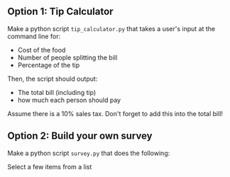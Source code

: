 


## Option 1: Tip Calculator

Make a python script `tip_calculator.py` that takes a user's input at the command line for:
* Cost of the food
* Number of people splitting the bill
* Percentage of the tip

Then, the script should output:
* The total bill (including tip)
* how much each person should pay

Assume there is a 10% sales tax. Don't forget to add this into the total bill! 


## Option 2: Build your own survey

Make a python script `survey.py` that does the following:

Select a few items from a list 